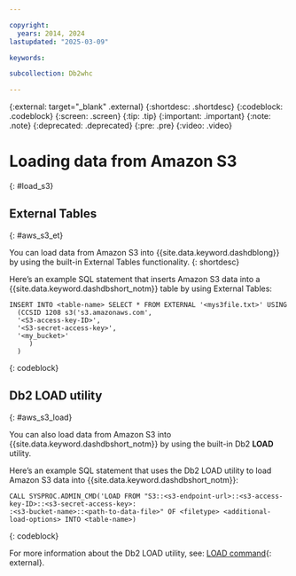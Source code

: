 ```yaml
---

copyright:
  years: 2014, 2024
lastupdated: "2025-03-09"

keywords:

subcollection: Db2whc

---
```


 
{:external: target="_blank" .external}
{:shortdesc: .shortdesc}
{:codeblock: .codeblock}
{:screen: .screen}
{:tip: .tip}
{:important: .important}
{:note: .note}
{:deprecated: .deprecated}
{:pre: .pre}
{:video: .video}

# Loading data from Amazon S3
{: #load_s3}

## External Tables
{: #aws_s3_et}

You can load data from Amazon S3 into {{site.data.keyword.dashdblong}} by using the built-in External Tables functionality. 
{: shortdesc}

Here’s an example SQL statement that inserts Amazon S3 data into a {{site.data.keyword.dashdbshort_notm}} table by using External Tables:

```
INSERT INTO <table-name> SELECT * FROM EXTERNAL '<mys3file.txt>' USING
  (CCSID 1208 s3('s3.amazonaws.com', 
  '<S3-access-key-ID>',
  '<S3-secret-access-key>', 
  '<my_bucket>'
     )
  )
```
{: codeblock}




## Db2 LOAD utility
{: #aws_s3_load}

You can also load data from Amazon S3 into {{site.data.keyword.dashdbshort_notm}} by using the built-in Db2 **LOAD** utility. 

Here’s an example SQL statement that uses the Db2 LOAD utility to load Amazon S3 data into {{site.data.keyword.dashdbshort_notm}}:

```
CALL SYSPROC.ADMIN_CMD('LOAD FROM "S3::<s3-endpoint-url>::<s3-access-key-ID>::<s3-secret-access-key>:
:<s3-bucket-name>::<path-to-data-file>" OF <filetype> <additional-load-options> INTO <table-name>)
```
{: codeblock}

For more information about the Db2 LOAD utility, see: [LOAD command](https://test.cloud.ibm.com/docs/Db2whc?topic=Db2whc-load_cos){: external}.




